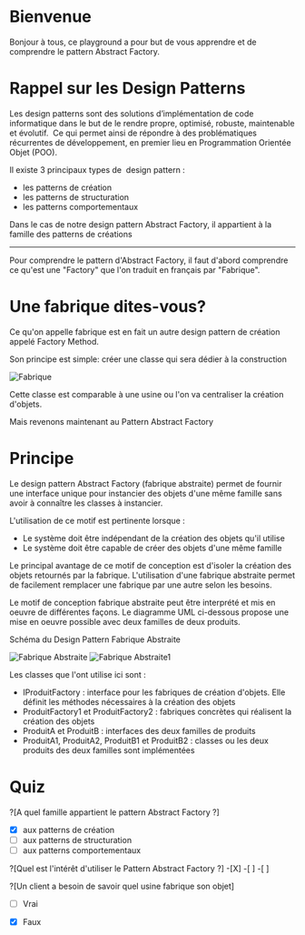 # Bienvenue

Bonjour à tous, ce playground a pour but de vous apprendre et de comprendre le pattern Abstract Factory.

# Rappel sur les Design Patterns

Les design patterns sont des solutions d’implémentation de code informatique dans le but de le rendre propre, optimisé, robuste, maintenable et évolutif.  Ce qui permet ainsi de répondre à des problématiques récurrentes de développement, en premier lieu en Programmation Orientée Objet (POO). 

Il existe 3 principaux types de  design pattern :
- les patterns de création
- les patterns de structuration
- les patterns comportementaux 

Dans le cas de notre design pattern Abstract Factory, il appartient à la famille des patterns de créations

---

Pour comprendre le pattern d'Abstract Factory, il faut d'abord comprendre ce qu'est une "Factory" que l'on traduit en français par "Fabrique".

# Une fabrique dites-vous?

Ce qu'on appelle fabrique est en fait un autre design pattern de création appelé Factory Method.

Son principe est simple: créer une classe qui sera dédier à la construction 

![Fabrique](https://img4.hostingpics.net/pics/275278Designpatternfabrique.png)

Cette classe est comparable à une usine ou l'on va centraliser la création d'objets.

Mais revenons maintenant au Pattern Abstract Factory

# Principe

Le design pattern Abstract Factory (fabrique abstraite) permet de fournir une interface unique pour instancier des objets d'une même famille sans avoir à connaître les classes à instancier.

L'utilisation de ce motif est pertinente lorsque :

- Le système doit être indépendant de la création des objets qu'il utilise
- Le système doit être capable de créer des objets d'une même famille

Le principal avantage de ce motif de conception est d'isoler la création des objets retournés par la fabrique. L'utilisation d'une fabrique abstraite permet de facilement remplacer une fabrique par une autre selon les besoins.

Le motif de conception fabrique abstraite peut être interprété et mis en oeuvre de différentes façons. Le diagramme UML ci-dessous propose une mise en oeuvre possible avec deux familles de deux produits.

Schéma du Design Pattern Fabrique Abstraite

![Fabrique Abstraite](https://img4.hostingpics.net/pics/712545dp006.png)
![Fabrique Abstraite1](https://img4.hostingpics.net/pics/134636creationabstractfactory.png)

Les classes que l'ont utilise ici sont :

 - IProduitFactory : interface pour les fabriques de création d'objets. Elle définit les méthodes nécessaires à la création des objets
 - ProduitFactory1 et ProduitFactory2 : fabriques concrètes qui réalisent la création des objets
 - ProduitA et ProduitB : interfaces des deux familles de produits 
 - ProduitA1, ProduitA2, ProduitB1 et ProduitB2 : classes ou les deux produits des deux familles sont implémentées


# Quiz

?[A quel famille appartient le pattern Abstract Factory  ?]
-[X] aux patterns de création
-[ ] aux patterns de structuration
-[ ] aux patterns comportementaux 

?[Quel est l'intérêt d'utiliser le Pattern Abstract Factory ?]
-[X] 
-[ ] 
-[ ] 

?[Un client a besoin de savoir quel usine fabrique son objet]
-[ ] Vrai
-[X] Faux



